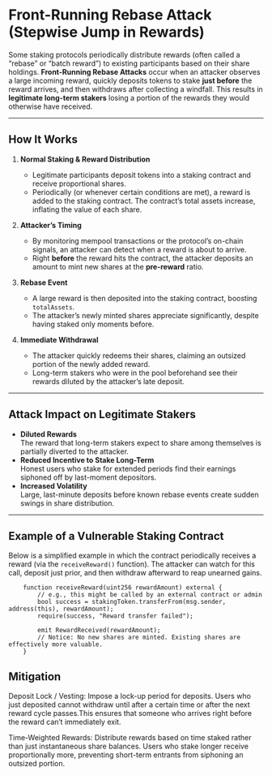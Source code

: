 # Front-Running Rebase Attack (Stepwise Jump in Rewards)

Some staking protocols periodically distribute rewards (often called a “rebase” or “batch reward”) to existing participants based on their share holdings. **Front-Running Rebase Attacks** occur when an attacker observes a large incoming reward, quickly deposits tokens to stake **just before** the reward arrives, and then withdraws after collecting a windfall. This results in **legitimate long-term stakers** losing a portion of the rewards they would otherwise have received.

---

## How It Works

1. **Normal Staking & Reward Distribution**  
   - Legitimate participants deposit tokens into a staking contract and receive proportional shares.  
   - Periodically (or whenever certain conditions are met), a reward is added to the staking contract. The contract’s total assets increase, inflating the value of each share.

2. **Attacker’s Timing**  
   - By monitoring mempool transactions or the protocol’s on-chain signals, an attacker can detect when a reward is about to arrive.  
   - Right **before** the reward hits the contract, the attacker deposits an amount to mint new shares at the **pre-reward** ratio.

3. **Rebase Event**  
   - A large reward is then deposited into the staking contract, boosting `totalAssets`.  
   - The attacker’s newly minted shares appreciate significantly, despite having staked only moments before.

4. **Immediate Withdrawal**  
   - The attacker quickly redeems their shares, claiming an outsized portion of the newly added reward.  
   - Long-term stakers who were in the pool beforehand see their rewards diluted by the attacker’s late deposit.

---

## Attack Impact on Legitimate Stakers

- **Diluted Rewards**  
  The reward that long-term stakers expect to share among themselves is partially diverted to the attacker.  
- **Reduced Incentive to Stake Long-Term**  
  Honest users who stake for extended periods find their earnings siphoned off by last-moment depositors.  
- **Increased Volatility**  
  Large, last-minute deposits before known rebase events create sudden swings in share distribution.

---

## Example of a Vulnerable Staking Contract

Below is a simplified example in which the contract periodically receives a reward (via the `receiveReward()` function). The attacker can watch for this call, deposit just prior, and then withdraw afterward to reap unearned gains.

```solidity
    function receiveReward(uint256 rewardAmount) external {
        // e.g., this might be called by an external contract or admin
        bool success = stakingToken.transferFrom(msg.sender, address(this), rewardAmount);
        require(success, "Reward transfer failed");

        emit RewardReceived(rewardAmount);
        // Notice: No new shares are minted. Existing shares are effectively more valuable.
    }
```

## Mitigation 

Deposit Lock / Vesting: Impose a lock-up period for deposits. Users who just deposited cannot withdraw until after a certain time or after the next reward cycle passes.This ensures that someone who arrives right before the reward can’t immediately exit.

Time-Weighted Rewards: Distribute rewards based on time staked rather than just instantaneous share balances.
Users who stake longer receive proportionally more, preventing short-term entrants from siphoning an outsized portion.
